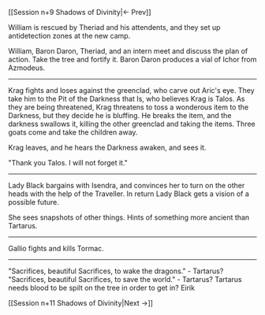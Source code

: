 [[Session n+9 Shadows of Divinity|<- Prev]]

William is rescued by Theriad and his attendents, and they set up antidetection zones at the new camp.

William, Baron Daron, Theriad, and an intern meet and discuss the plan of action. Take the tree and fortify it. Baron Daron produces a vial of Ichor from Azmodeus.

---

Krag fights and loses against the greenclad, who carve out Aric's eye. They take him to the Pit of the Darkness that Is, who believes Krag is Talos. As they are being threatened, Krag threatens to toss a wonderous item to the Darkness, but they decide he is bluffing. He breaks the item, and the darkness swallows it, killing the other greenclad and taking the items. Three goats come and take the children away.

Krag leaves, and he hears the Darkness awaken, and sees it.

"Thank you Talos. I will not forget it."

---
Lady Black bargains with Isendra, and convinces her to turn on the other heads with the help of the Traveller. In return Lady Black gets a vision of a possible future. 

She sees snapshots of other things. Hints of something more ancient than Tartarus.

---

Gallio fights and kills Tormac.

---


"Sacrifices, beautiful Sacrifices, to wake the dragons." - Tartarus?
"Sacrifices, beautiful Sacrifices, to save the world." - Tartarus?
Tartarus needs blood to be spilt on the tree in order to get in?
Eirik

[[Session n+11 Shadows of Divinity|Next ->]]